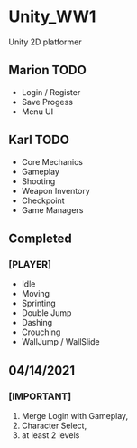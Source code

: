 # Unity_WW1
Unity 2D platformer

## Marion TODO
* Login / Register
* Save Progess
* Menu UI

## Karl TODO
* Core Mechanics
* Gameplay
* Shooting
* Weapon Inventory
* Checkpoint
* Game Managers

## Completed
### [PLAYER]
* Idle
* Moving
* Sprinting
* Double Jump
* Dashing
* Crouching
* WallJump / WallSlide

## 04/14/2021
### [IMPORTANT]
1. Merge Login with Gameplay,
2. Character Select,
3. at least 2 levels

